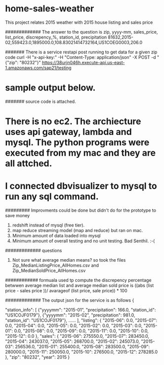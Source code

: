 # home-sales-weather
This project relates 2015 weather with 2015 house listing and sales price 

############# The answer to the question is
zip, yyyy-mm, sales_price, list_price, discrepency_%, station_id, precipitation
81632,2015-02,559423.0,1895000.0,108.83021414732164,US1COEG0003,206.0


#######  There is a service restapi post running to get data for a given zip code
curl -H "x-api-key:<get it from senthil>" -H "Content-Type: application/json" -X POST -d "{\"zip\": \"80232\"}" https://38urjn046h.execute-api.us-east-1.amazonaws.com/sap21/testing


# sample output below.

#######  source code is attached.
# There is no ec2. The archiecture uses api gateway, lambda and mysql. The python programs were executed from my mac and they are all attched.
# I connected dbvisualizer to mysql to run any sql command. 

######### Improvments could be done but didn't do for the prototype to save money 
1. redshift instead of mysql (free tier). 
2. map reduce streaming model (map and reduce) but ran on mac.
3. Minimum amount of data loaded into mysql
4. Minimum amount of overall testing and no unit testing. Bad Senthil. :-(

############# questions
1. Not sure what average median means? so took the files Zip_MedianListingPrice_AllHomes.csv and Zip_MedianSoldPrice_AllHomes.csv

############ formuala used tp compute the discrepency percentage betwwen average median list and average median sold price is
((abs (list price - sales price ))/ avarageof (list price, sale price)) * 100


############# The output json for the service is as follows
{

"station_info": 
   [	{"yyyymm": "2015-01", "precipitation": 166.0, "station_id": "US1COJF0179"}, 
 	{"yyyymm": "2015-02", "precipitation": 981.0, "station_id": "US1COJF0179"}, 
......
   ],
"listing": 
{
"2015-06": 0.0, "2015-07": 0.0, "2015-04": 0.0, "2015-05": 0.0, "2015-02": 0.0, "2015-03": 0.0, "2015-01": 0.0, "2015-08": 0.0, "2015-09": 0.0, "2015-11": 0.0, "2015-10": 0.0, "2015-12": 0.0
}, 
"sales": 
{
"2015-06": 275550.0, "2015-07": 283450.0, "2015-04": 243037.0, "2015-05": 268700.0, "2015-02": 245073.0, "2015-03": 256536.0, "2015-01": 255400.0, "2015-08": 283500.0, "2015-09": 280000.0, "2015-11": 250050.0, "2015-10": 276500.0, "2015-12": 278285.0
}, 
"zip": "80232", 
"year": 2015
}

